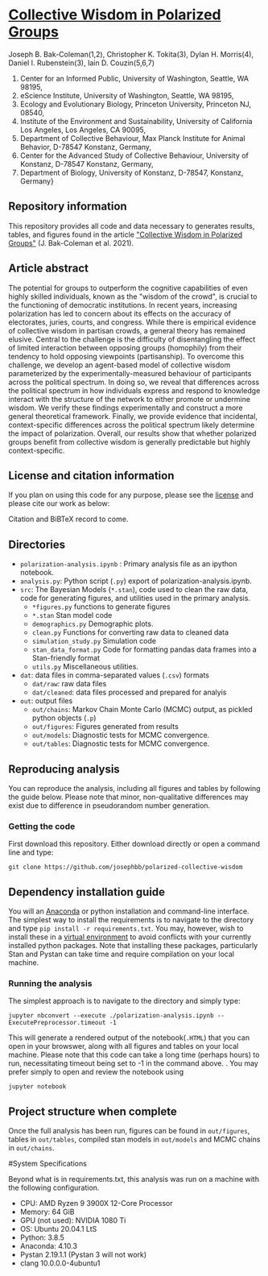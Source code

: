 # [Collective Wisdom in Polarized Groups](https://github.com/josephbb/polarized-collective-wisdom)
Joseph B. Bak-Coleman(1,2), Christopher K. Tokita(3), Dylan H. Morris(4),
Daniel I. Rubenstein(3), Iain D. Couzin(5,6,7)

1. Center for an Informed Public, University of Washington, Seattle, WA  98195,
2. eScience Institute, University of Washington, Seattle, WA  98195,
3. Ecology and Evolutionary Biology, Princeton University, Princeton NJ, 08540,
4. Institute of the Environment and Sustainability, University of California Los Angeles, Los Angeles, CA 90095,
5. Department of Collective Behaviour, Max Planck Institute for Animal Behavior, D-78547 Konstanz, Germany,
6. Center for the Advanced Study of Collective Behaviour, University of Konstanz, D-78547 Konstanz, Germany,
7. Department of Biology, University of Konstanz, D-78547, Konstanz, Germany}


## Repository information
This repository provides all code and data necessary to generates results, tables, and figures found in the article ["Collective Wisdom in Polarized Groups"](https://github.com/josephbb/) (J. Bak-Coleman et al. 2021).

## Article abstract
The potential for groups to outperform the cognitive capabilities of even highly skilled individuals, known as the "wisdom of the crowd", is crucial to the functioning of democratic institutions. In recent years, increasing polarization has led to concern about its effects on the accuracy of electorates, juries, courts, and congress. While there is empirical evidence of collective wisdom in partisan crowds, a general theory has remained elusive.  Central to the challenge is the difficulty of disentangling the effect of limited interaction between opposing groups (homophily) from their tendency to hold opposing viewpoints (partisanship). To overcome this challenge, we develop an agent-based model of collective wisdom parameterized by the experimentally-measured behaviour of participants across the political spectrum. In doing so, we reveal that differences across the political spectrum in how individuals express and respond to knowledge interact with the structure of the network to either promote or undermine wisdom. We verify these findings experimentally and construct a more general theoretical framework. Finally, we provide evidence that incidental, context-specific differences across the political spectrum likely determine the impact of polarization. Overall, our results show that whether polarized groups benefit from collective wisdom is generally predictable but highly context-specific.

## License and citation information
If you plan on using this code for any purpose, please see the [license](https://github.com/josephbb/Collective-wisdom-in-polarized-groups/blob/main/LICENSE.txt) and please cite our work as below:

Citation and BiBTeX record to come.
## Directories
- ``polarization-analysis.ipynb`` : Primary analysis file as an ipython notebook.
- ``analysis.py``: Python script (``.py``) export of polarization-analysis.ipynb.
- ``src``: The Bayesian Models (``*.stan``), code used to clean the raw data, code for generating figures, and utilities used in the primary analysis.  
    - ``*figures.py`` functions to generate figures
    - ``*.stan`` Stan model code
    - ``demographics.py`` Demographic plots.
    - ``clean.py`` Functions for converting raw data to cleaned data
    - ``simulation_study.py`` Simulation code
    - ``stan_data_format.py`` Code for formatting pandas data frames into a Stan-friendly format
    - ``utils.py`` Miscellaneous utilities.
- ``dat``: data files in comma-separated values (``.csv``) formats
    - ``dat/raw``: raw data files
    - ``dat/cleaned``: data files processed and prepared for analyis
- ``out``: output files
    - ``out/chains``: Markov Chain Monte Carlo (MCMC) output, as pickled python objects (``.p``)
    - ``out/figures``: Figures generated from results
    - ``out/models``: Diagnostic tests for MCMC convergence.
    - ``out/tables``: Diagnostic tests for MCMC convergence.

## Reproducing analysis

You can reproduce the analysis, including all figures and tables by following the guide below. Please note that minor, non-qualitative differences may exist due to difference in pseudorandom number generation.

### Getting the code
First download this repository. Either download directly or open a command line and type:

    git clone https://github.com/josephbb/polarized-collective-wisdom

## Dependency installation guide
You will an [Anaconda](https://docs.anaconda.com/anaconda/install/index.html) or python installation and command-line interface. The simplest way to install the requirements is to navigate to the directory and type ``pip install -r requirements.txt``. You may, however, wish to install these in a [virtual environment](https://conda.io/projects/conda/en/latest/user-guide/tasks/manage-environments.html) to avoid conflicts with your currently installed python packages. Note that installing these packages, particularly Stan and Pystan can take time and require compilation on your local machine.

### Running the analysis

The simplest approach is to navigate to the directory and simply type:

    jupyter nbconvert --execute ./polarization-analysis.ipynb --ExecutePreprocessor.timeout -1
This will generate a rendered output of the notebook(``.HTML``) that you can open in your browswer, along with all figures and tables on your local machine. Please note that this code can take a long time (perhaps hours) to run, necessitating  timeout being set to -1 in the command above.  . You may prefer simply to open and review the notebook using

    jupyter notebook


## Project structure when complete

Once the full analysis has been run, figures can be found in ``out/figures``, tables in ``out/tables``, compiled stan models in ``out/models`` and MCMC chains in ``out/chains``.

#System Specifications

Beyond what is in requirements.txt, this analysis was run on a machine with the following configuration.

- CPU: AMD Ryzen 9 3900X 12-Core Processor
- Memory: 64 GiB
- GPU (not used): NVIDIA 1080 Ti
- OS: Ubuntu 20.04.1 LtS
- Python: 3.8.5
- Anaconda: 4.10.3
- Pystan 2.19.1.1 (Pystan 3 will not work)
- clang 10.0.0.0-4ubuntu1
